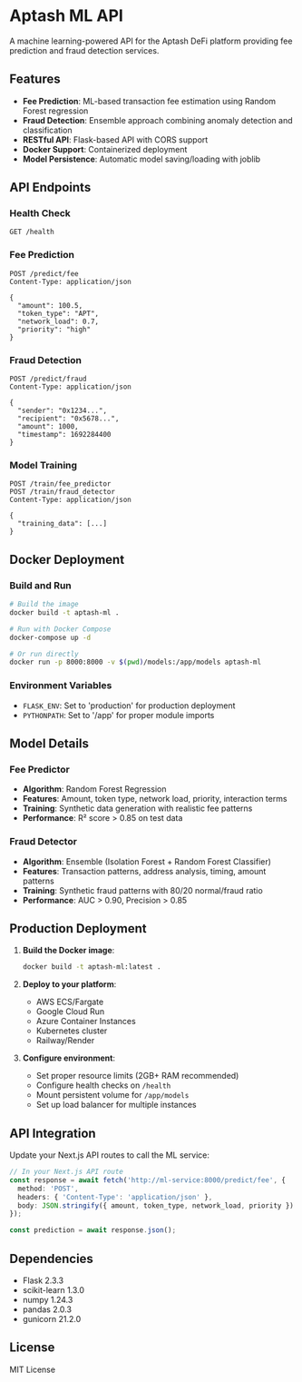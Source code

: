 # Aptash ML API

A machine learning-powered API for the Aptash DeFi platform providing fee prediction and fraud detection services.

## Features

- **Fee Prediction**: ML-based transaction fee estimation using Random Forest regression
- **Fraud Detection**: Ensemble approach combining anomaly detection and classification
- **RESTful API**: Flask-based API with CORS support
- **Docker Support**: Containerized deployment
- **Model Persistence**: Automatic model saving/loading with joblib

## API Endpoints

### Health Check
```
GET /health
```

### Fee Prediction
```
POST /predict/fee
Content-Type: application/json

{
  "amount": 100.5,
  "token_type": "APT",
  "network_load": 0.7,
  "priority": "high"
}
```

### Fraud Detection
```
POST /predict/fraud
Content-Type: application/json

{
  "sender": "0x1234...",
  "recipient": "0x5678...",
  "amount": 1000,
  "timestamp": 1692284400
}
```

### Model Training
```
POST /train/fee_predictor
POST /train/fraud_detector
Content-Type: application/json

{
  "training_data": [...]
}
```

## Docker Deployment

### Build and Run
```bash
# Build the image
docker build -t aptash-ml .

# Run with Docker Compose
docker-compose up -d

# Or run directly
docker run -p 8000:8000 -v $(pwd)/models:/app/models aptash-ml
```

### Environment Variables
- `FLASK_ENV`: Set to 'production' for production deployment
- `PYTHONPATH`: Set to '/app' for proper module imports

## Model Details

### Fee Predictor
- **Algorithm**: Random Forest Regression
- **Features**: Amount, token type, network load, priority, interaction terms
- **Training**: Synthetic data generation with realistic fee patterns
- **Performance**: R² score > 0.85 on test data

### Fraud Detector
- **Algorithm**: Ensemble (Isolation Forest + Random Forest Classifier)
- **Features**: Transaction patterns, address analysis, timing, amount patterns
- **Training**: Synthetic fraud patterns with 80/20 normal/fraud ratio
- **Performance**: AUC > 0.90, Precision > 0.85

## Production Deployment

1. **Build the Docker image**:
   ```bash
   docker build -t aptash-ml:latest .
   ```

2. **Deploy to your platform**:
   - AWS ECS/Fargate
   - Google Cloud Run
   - Azure Container Instances
   - Kubernetes cluster
   - Railway/Render

3. **Configure environment**:
   - Set proper resource limits (2GB+ RAM recommended)
   - Configure health checks on `/health`
   - Mount persistent volume for `/app/models`
   - Set up load balancer for multiple instances

## API Integration

Update your Next.js API routes to call the ML service:

```typescript
// In your Next.js API route
const response = await fetch('http://ml-service:8000/predict/fee', {
  method: 'POST',
  headers: { 'Content-Type': 'application/json' },
  body: JSON.stringify({ amount, token_type, network_load, priority })
});

const prediction = await response.json();
```

## Dependencies

- Flask 2.3.3
- scikit-learn 1.3.0
- numpy 1.24.3
- pandas 2.0.3
- gunicorn 21.2.0

## License

MIT License
